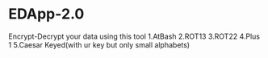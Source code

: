 # EDApp-2.0
Encrypt-Decrypt your data using this tool
1.AtBash
2.ROT13
3.ROT22
4.Plus 1
5.Caesar Keyed(with ur key but only small alphabets)
